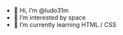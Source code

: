 - 👋 Hi, I’m @ludo31m
- 👀 I’m interested by space
- 🌱 I’m currently learning HTML / CSS


<!---
ludo31m/ludo31m is a ✨ special ✨ repository because its `README.md` (this file) appears on your GitHub profile.
You can click the Preview link to take a look at your changes.
--->
